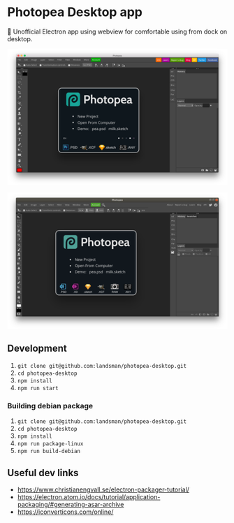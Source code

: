 # Photopea Desktop app

🎨 Unofficial Electron app using webview for comfortable using from dock on desktop.

![Mac OS](./doc/mac_os.png)

![Ubuntu](./doc/ubuntu.png)

## Development

1. `git clone git@github.com:landsman/photopea-desktop.git`
2. `cd photopea-desktop`
3. `npm install`
4. `npm run start`

### Building debian package

1. `git clone git@github.com:landsman/photopea-desktop.git`
2. `cd photopea-desktop`
3. `npm install`
4. `npm run package-linux`
5. `npm run build-debian`

## Useful dev links
- https://www.christianengvall.se/electron-packager-tutorial/
- https://electron.atom.io/docs/tutorial/application-packaging/#generating-asar-archive
- https://iconverticons.com/online/

